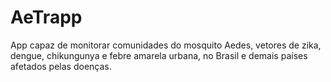 # AeTrapp
App capaz de monitorar comunidades do mosquito Aedes, vetores de zika, dengue, chikungunya e febre amarela urbana, no Brasil e demais países afetados pelas doenças.

